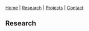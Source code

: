 [Home](/index.md) | [Research](KostaGav.github.io/research/index.md) | [Projects](KostaGav.github.io/projects/index.md) | [Contact](KostaGav.github.io/contact/index.md)

## Research
